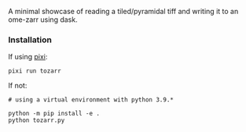 A minimal showcase of reading a tiled/pyramidal tiff and writing it to an ome-zarr using dask.

### Installation

If using [pixi](https://pixi.sh/latest/installation/):

```
pixi run tozarr
```

If not:

```
# using a virtual environment with python 3.9.*

python -m pip install -e .
python tozarr.py
```

